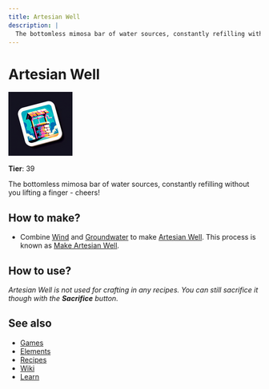 ```yaml
---
title: Artesian Well
description: |
  The bottomless mimosa bar of water sources, constantly refilling without you lifting a finger - cheers!
---
```

# Artesian Well

![](../images/item.artesianwell.png)

**Tier**: 39

The bottomless mimosa bar of water sources, constantly refilling without you lifting a finger - cheers!

## How to make?

* Combine [Wind](/wiki/elements/wind) and [Groundwater](/wiki/elements/groundwater) to make [Artesian Well](/wiki/elements/artesian-well). This process is known as [Make Artesian Well](/wiki/recipes/make-artesian-well).

## How to use?

_Artesian Well is not used for crafting in any recipes. You can still sacrifice it though with the **Sacrifice** button._

## See also

* [Games](/wiki/games)
* [Elements](/wiki/elements)
* [Recipes](/wiki/recipes)
* [Wiki](/wiki/index)
* [Learn](/learn/index)